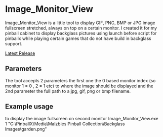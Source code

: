 # Image_Monitor_View
Image_Monitor_View is a little tool to display GIF, PNG, BMP or JPG image fullscreen stretched, always on top on a certain monitor. I created it for my pinball cabinet to display backglass pictures using launch before script for pinballx while playing
certain games that do not have build in backglass support.

[Latest Release](https://github.com/joyrider3774/Image_Monitor_View/releases/latest)

## Parameters
The tool accepts 2 parameters the first one the 0 based monitor index  (so monitor 1 = 0 , 2 = 1 etc) to where the image should be displayed and the 2nd parameter the full path to a jpg, gif, png or bmp filename.

## Example usage
to display the image fullscreen on second monitor
Image_Monitor_View.exe 1 "C:\PinballX\Media\Malzbies Pinball Collection\Backglass Images\garden.png"
